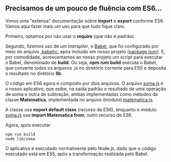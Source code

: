 ## Precisamos de um pouco de fluência com ES6...

Vimos uma "extensa" documentação sobre **import** e **export** 
conforme ES6. Vamos aqui fazer mais um uso para que tudo fique
claro. 

Primeiro, optamos por não usar o **require** (que não é padrão).

Segundo, fizemos uso de um _transpiler_, o [Babel](https://babeljs.io/),
que foi configurado por meio do arquivo [.babelrc](.babelrc), após
incluído em nosso projeto ([package.json](package.json)). E, por
comodidade, acrescentamos ao nosso projeto um script para executar o
Babel, denominado de **build**. Ou seja, **npm rum build** executa o
Babel, que converte todos os arquivos .js no diretório corrente para
ES5 e deposita o resultado no diretório **lib**.

O código em ES6 agora é composto por dois arquivos. 
O arquivo [soma.js](soma.js) é o nosso aplicativo, que exibe, na saída
padrão o resultado de uma operação de soma e outra de subtração, ambas
implementadas como métodos da classe **Matematica**, implementada no
arquivo (módulo) [matematica.js](matematica.js).

A classe usa **export default class** (recurso de ES6), enquanto o
módulo [soma.js](soma.js) usa **import Matematica from**, outro 
recurso de ES6. 

Agora, após executar 

```
npm run build
node lib/soma
```

O aplicativo é executado normalmente pelo Node.js, dado que o código
executado está em ES5, após a transformação realizada pelo Babel.